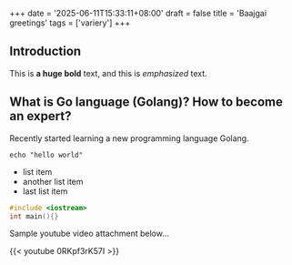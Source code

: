 +++
date = '2025-06-11T15:33:11+08:00'
draft = false
title = 'Baajgai greetings'
tags = ['variery']
+++
## Introduction

This is **a huge bold** text, and this is *emphasized* text.

## What is Go language (Golang)? How to become an expert?

Recently started learning a new programming language Golang. 

`echo "hello world"`
- list item
- another list item
- last list item


```cpp
#include <iostream>
int main(){}
```
Sample youtube video attachment below...

{{< youtube 0RKpf3rK57I >}}

